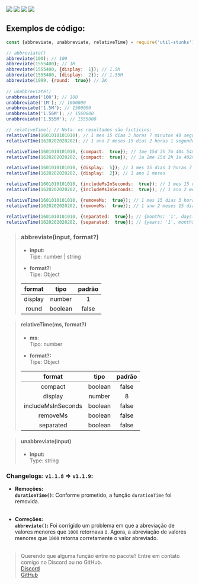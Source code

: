 ![](https://img.shields.io/npm/v/util-stunks?color=black&label=version) ![](https://img.shields.io/npm/dt/util-stunks?color=black) ![](https://img.shields.io/bundlephobia/min/util-stunks?color=black) ![](https://img.shields.io/npm/l/util-stunks?color=black)

## Exemplos de código:
```js
const {abbreviate, unabbreviate, relativeTime} = require('util-stunks');

// abbreviate()
abbreviate(100); // 100
abbreviate(1555400); // 1M
abbreviate(1555400, {display:  1}); // 1.5M
abbreviate(1555400, {display:  2}); // 1.55M
abbreviate(1999, {round:  true}) // 2K
  
// unabbreviate()
unabbreviate('100'); // 100
unabbreviate('1M'); // 1000000
unabbreviate('1.5M'); // 1500000
unabbreviate('1.56M'); // 1560000
unabbreviate('1.555M'); // 1555000

// relativeTime() // Nota: os resultados são fictícios;
relativeTime(1601010101010); // 1 mes 15 dias 3 horas 7 minutos 40 segundos 54 milissegundos
relativeTIme(1620202020202); // 1 ano 2 meses 15 dias 2 horas 1 segundo 402 milissegundos

relativeTime(1601010101010, {compact:  true}); // 1me 15d 3h 7m 40s 54ms
relativeTime(1620202020202, {compact:  true}); // 1a 2me 15d 2h 1s 402ms

relativeTime(1601010101010, {display:  5}); // 1 mes 15 dias 3 horas 7 minutos 40 segundos
relativeTime(1620202020202, {display:  2}); // 1 ano 2 meses

relativeTime(1601010101010, {includeMsInSeconds:  true}); // 1 mes 15 dias 3 horas 7 minutos 40 segundos
relativeTime(1620202020202, {includeMsInSeconds:  true}); // 1 ano 2 meses 15 dias 2 horas 1.4 segundo

relativeTime(1601010101010, {removeMs:  true}); // 1 mes 15 dias 3 horas 7 minutos 40 segundos
relativeTime(1620202020202, {removeMs:  true}); // 1 ano 2 meses 15 dias 2 horas 1 segundo

relativeTime(1601010101010, {separated:  true}); // {months: '1', days: '15', hours: '3', minutes: '7', seconds: '40', milliseconds: '54'}
relativeTime(1620202020202, {separated:  true}); // {years: '1', months: '2', days: '15', hours: '2', seconds: '1', milliseconds: '402'}
```

> ### abbreviate(input, format?)
> * **input:**<br>
> Tipe: number | string <br>
>
>* **format?:**<br>
> Tipe: Object<br>
> 
> format| tipo | padrão
> :-: | :-: | :-:
> display | number | 1
> round | boolean | false

> #### relativeTime(ms, format?)
>* **ms**:<br>
> Tipo: number<br>
>
>* **format?:**<br>
> Tipe: Object<br>
> 
> format| tipo | padrão
> :-:|:-:|:-:
> compact | boolean | false
> display | number | 8
> includeMsInSeconds | boolean | false
> removeMs | boolean | false
> separated | boolean | false

  

> #### unabbreviate(input)
>* **input:**<br>
> Type: string<br>

### Changelogs: `v1.1.8` => `v1.1.9`:
 - **Remoções:**<br>
 **`durationTime()`:** Conforme prometido, a função `durationTime` foi removida.<br><br>

 - **Correções:**<br>
 **`abbreviate()`:** Foi corrigido um problema em que a abreviação de valores menores que `1000` retornava `0`. Agora, a abreviação de valores menores que `1000` retorna corretamente o valor abreviado.</br></br>
 
 > Querendo que alguma função entre no pacote? Entre em contato comigo no Discord ou no GitHub.<br>
 > [Discord](https://discord.com/@users/418088590334230548)<br>
 > [GitHub](https://github.com/costa-dnl)<br>